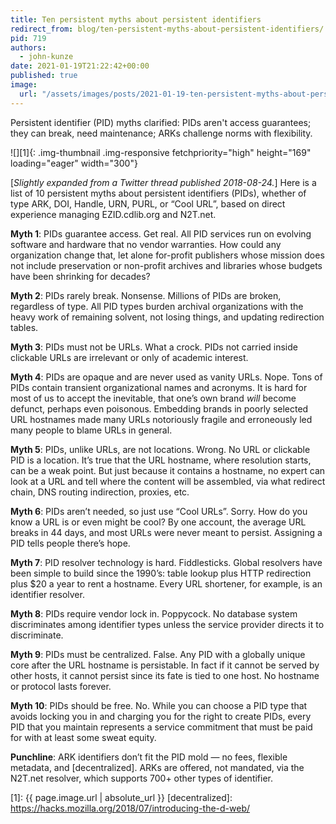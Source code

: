 ```yaml
---
title: Ten persistent myths about persistent identifiers
redirect_from: blog/ten-persistent-myths-about-persistent-identifiers/
pid: 719
authors:
  - john-kunze
date: 2021-01-19T21:22:42+00:00
published: true
image:
  url: "/assets/images/posts/2021-01-19-ten-persistent-myths-about-persistent-identifiers/nessy.jpg"
---
```


Persistent identifier (PID) myths clarified: PIDs aren't access guarantees;
they can break, need maintenance; ARKs challenge norms with flexibility.

<!--more-->

![][1]{: .img-thumbnail .img-responsive fetchpriority="high" height="169" loading="eager" width="300"}

\[*Slightly expanded from a Twitter thread published 2018-08-24.*\] Here is a
list of 10 persistent myths about persistent identifiers (PIDs), whether of
type ARK, DOI, Handle, URN, PURL, or “Cool URL”, based on direct experience
managing EZID.cdlib.org and N2T.net.

**Myth 1**: PIDs guarantee access. Get real. All PID services run on evolving
software and hardware that no vendor warranties. How could any organization
change that, let alone for-profit publishers whose mission does not include
preservation or non-profit archives and libraries whose budgets have been
shrinking for decades?

**Myth 2**: PIDs rarely break. Nonsense. Millions of PIDs are broken, regardless
of type. All PID types burden archival organizations with the heavy work of
remaining solvent, not losing things, and updating redirection tables.

**Myth 3**: PIDs must not be URLs. What a crock. PIDs not carried inside
clickable URLs are irrelevant or only of academic interest.

**Myth 4**: PIDs are opaque and are never used as vanity URLs. Nope. Tons of
PIDs contain transient organizational names and acronyms. It is hard for most
of us to accept the inevitable, that one’s own brand *will* become defunct,
perhaps even poisonous. Embedding brands in poorly selected URL hostnames made
many URLs notoriously fragile and erroneously led many people to blame URLs in
general.

**Myth 5**: PIDs, unlike URLs, are not locations. Wrong. No URL or clickable PID
is a location. It’s true that the URL hostname, where resolution starts, can
be a weak point. But just because it contains a hostname, no expert can look
at a URL and tell where the content will be assembled, via what redirect
chain, DNS routing indirection, proxies, etc.

**Myth 6**: PIDs aren’t needed, so just use “Cool URLs”. Sorry. How do you know
a URL is or even might be cool? By one account, the average URL breaks in 44
days, and most URLs were never meant to persist. Assigning a PID tells people
there’s hope.

**Myth 7**: PID resolver technology is hard. Fiddlesticks. Global resolvers have
been simple to build since the 1990’s: table lookup plus HTTP redirection plus
$20 a year to rent a hostname. Every URL shortener, for example, is an
identifier resolver.

**Myth 8**: PIDs require vendor lock in. Poppycock. No database system
discriminates among identifier types unless the service provider directs it to
discriminate.

**Myth 9**: PIDs must be centralized. False. Any PID with a globally unique core
after the URL hostname is persistable. In fact if it cannot be served by other
hosts, it cannot persist since its fate is tied to one host. No hostname or
protocol lasts forever.

**Myth 10**: PIDs should be free. No. While you can choose a PID type that
avoids locking you in and charging you for the right to create PIDs, every PID
that you maintain represents a service commitment that must be paid for with
at least some sweat equity.

**Punchline**: ARK identifiers don’t fit the PID mold — no fees, flexible
metadata, and [decentralized]. ARKs are offered, not mandated, via the
N2T.net resolver, which supports 700+ other types of identifier.

[1]: {{ page.image.url | absolute_url }}
[decentralized]: https://hacks.mozilla.org/2018/07/introducing-the-d-web/
